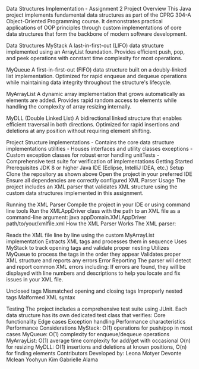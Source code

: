 Data Structures Implementation - Assignment 2
Project Overview
This Java project implements fundamental data structures as part of the CPRG 304-A Object-Oriented Programming course. It demonstrates practical applications of OOP principles through custom implementations of core data structures that form the backbone of modern software development.

Data Structures
MyStack
A last-in-first-out (LIFO) data structure implemented using an ArrayList foundation. Provides efficient push, pop, and peek operations with constant time complexity for most operations.

MyQueue
A first-in-first-out (FIFO) data structure built on a doubly-linked list implementation. Optimized for rapid enqueue and dequeue operations while maintaining data integrity throughout the structure's lifecycle.

MyArrayList
A dynamic array implementation that grows automatically as elements are added. Provides rapid random access to elements while handling the complexity of array resizing internally.

MyDLL (Double Linked List)
A bidirectional linked structure that enables efficient traversal in both directions. Optimized for rapid insertions and deletions at any position without requiring element shifting.

Project Structure
implementations - Contains the core data structure implementations
utilities - Houses interfaces and utility classes
exceptions - Custom exception classes for robust error handling
unitTests - Comprehensive test suite for verification of implementations
Getting Started
Prerequisites
JDK 8 or higher
Java IDE (Eclipse, IntelliJ IDEA, etc.)
Setup
Clone the repository as shown above
Open the project in your preferred IDE
Ensure all dependencies are correctly configured
XML Parser Usage
The project includes an XML parser that validates XML structure using the custom data structures implemented in this assignment.

Running the XML Parser
Compile the project in your IDE or using command line tools
Run the XMLAppDriver class with the path to an XML file as a command-line argument:
java appDomain.XMLAppDriver path/to/your/xmlfile.xml
How the XML Parser Works
The XML parser:

Reads the XML file line by line using the custom MyArrayList implementation
Extracts XML tags and processes them in sequence
Uses MyStack to track opening tags and validate proper nesting
Utilizes MyQueue to process the tags in the order they appear
Validates proper XML structure and reports any errors
Error Reporting
The parser will detect and report common XML errors including:
If errors are found, they will be displayed with line numbers and descriptions to help you locate and fix issues in your XML file.

Unclosed tags
Mismatched opening and closing tags
Improperly nested tags
Malformed XML syntax



Testing
The project includes a comprehensive test suite using JUnit. Each data structure has its own dedicated test class that verifies:
Core functionality
Edge cases
Exception handling
Performance characteristics
Performance Considerations
MyStack: O(1) operations for push/pop in most cases
MyQueue: O(1) complexity for enqueue/dequeue operations
MyArrayList: O(1) average time complexity for add/get with occasional O(n) for resizing
MyDLL: O(1) insertions and deletions at known positions, O(n) for finding elements
Contributors
Developed by: 
Leona Motyer 
Devonte Mclean 
Yoohyun Kim 
Gabrielle Alama
